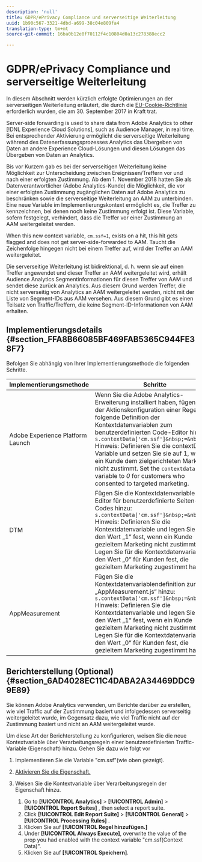 ```yaml
---
description: 'null'
title: GDPR/ePrivacy Compliance und serverseitige Weiterleitung
uuid: 1b90c567-3321-4dbd-a699-38c04e809fa4
translation-type: tm+mt
source-git-commit: 16ba0b12e0f70112f4c10804d0a13c278388ecc2

---
```



# GDPR/ePrivacy Compliance und serverseitige Weiterleitung

In diesem Abschnitt werden kürzlich erfolgte Optimierungen an der serverseitigen Weiterleitung erläutert, die durch die [EU-Cookie-Richtlinie](https://ec.europa.eu/ipg/basics/legal/cookies/index_en.htm) erforderlich wurden, die am 30. September 2017 in Kraft trat.

Server-side forwarding is used to share data from Adobe Analytics to other [!DNL Experience Cloud Solutions], such as Audience Manager, in real time. Bei entsprechender Aktivierung ermöglicht die serverseitige Weiterleitung während des Datenerfassungsprozesses Analytics das Übergeben von Daten an andere Experience Cloud-Lösungen und diesen Lösungen das Übergeben von Daten an Analytics.

Bis vor Kurzem gab es bei der serverseitigen Weiterleitung keine Möglichkeit zur Unterscheidung zwischen Ereignissen/Treffern vor und nach einer erfolgten Zustimmung. Ab dem 1. November 2018 hatten Sie als Datenverantwortlicher (Adobe Analytics-Kunde) die Möglichkeit, die vor einer erfolgten Zustimmung zugänglichen Daten auf Adobe Analytics zu beschränken sowie die serverseitige Weiterleitung an AAM zu unterbinden. Eine neue Variable im Implementierungskontext ermöglicht es, die Treffer zu kennzeichnen, bei denen noch keine Zustimmung erfolgt ist. Diese Variable, sofern festgelegt, verhindert, dass die Treffer vor einer Zustimmung an AAM weitergeleitet werden.

When this new context variable, `cm.ssf=1`, exists on a hit, this hit gets flagged and does not get server-side-forwarded to AAM. Taucht die Zeichenfolge hingegen nicht bei einem Treffer auf, wird der Treffer an AAM weitergeleitet.

Die serverseitige Weiterleitung ist bidirektional, d. h. wenn sie auf einen Treffer angewendet und dieser Treffer an AAM weitergeleitet wird, erhält Audience Analytics Segmentinformationen für diesen Treffer von AAM und sendet diese zurück an Analytics. Aus diesem Grund werden Treffer, die nicht serverseitig von Analytics an AAM weitergeleitet werden, nicht mit der Liste von Segment-IDs aus AAM versehen. Aus diesem Grund gibt es einen Teilsatz von Traffic/Treffern, die keine Segment-ID-Informationen von AAM erhalten.

## Implementierungsdetails {#section_FFA8B66085BF469FAB5365C944FE38F7}

Befolgen Sie abhängig von Ihrer Implementierungsmethode die folgenden Schritte.

| Implementierungsmethode | Schritte |
|--- |--- |
| Adobe Experience Platform Launch | Wenn Sie die Adobe Analytics-Erweiterung installiert haben, fügen Sie in der Aktionskonfiguration einer Regel die folgende Definition der Kontextdatenvariablen zum benutzerdefinierten Code-Editor hinzu: <br/>`s.contextData['cm.ssf']&nbsp;=&nbsp;'1' ` <br/>Hinweis:  Definieren Sie die contextData-Variable und setzen Sie sie auf 1, wenn ein Kunde dem zielgerichteten Marketing nicht zustimmt. Set the `contextdata` variable to *0* for customers who consented to targeted marketing. |
| DTM | Fügen Sie die Kontextdatenvariable im Editor für benutzerdefinierte Seiten-Codes hinzu: <br/>`s.contextData['cm.ssf']&nbsp;=&nbsp;'1' ` <br/>Hinweis: Definieren Sie die Kontextdatenvariable und legen Sie dafür den Wert „1“ fest, wenn ein Kunde gezieltem Marketing nicht zustimmt. Legen Sie für die Kontextdatenvariable den Wert „0“ für Kunden fest, die gezieltem Marketing zugestimmt haben. |
| AppMeasurement | Fügen Sie die Kontextdatenvariablendefinition zur Datei „AppMeasurement.js“ hinzu:  <br/>`s.contextData['cm.ssf']&nbsp;=&nbsp;'1' ` <br/>Hinweis: Definieren Sie die Kontextdatenvariable und legen Sie dafür den Wert „1“ fest, wenn ein Kunde gezieltem Marketing nicht zustimmt. Legen Sie für die Kontextdatenvariable den Wert „0“ für Kunden fest, die gezieltem Marketing zugestimmt haben. |

## Berichterstellung (Optional) {#section_6AD4028EC11C4DABA2A34469DDC99E89}

Sie können Adobe Analytics verwenden, um Berichte darüber zu erstellen, wie viel Traffic auf der Zustimmung basiert und infolgedessen serverseitig weitergeleitet wurde, im Gegensatz dazu, wie viel Traffic nicht auf der Zustimmung basiert und nicht an AAM weitergeleitet wurde.

Um diese Art der Berichterstellung zu konfigurieren, weisen Sie die neue Kontextvariable über Verarbeitungsregeln einer benutzerdefinierten Traffic-Variable (Eigenschaft) hinzu. Gehen Sie dazu wie folgt vor

1. Implementieren Sie die Variable "cm.ssf"(wie oben gezeigt).
1. [Aktivieren Sie die Eigenschaft.](/help/admin/admin/c-traffic-variables/traffic-var.md)
1. Weisen Sie die Kontextvariable über Verarbeitungsregeln der Eigenschaft hinzu.

   1. Go to  **[!UICONTROL Analytics]** &gt; **[!UICONTROL Admin]** &gt; **[!UICONTROL Report Suites]** , then select a report suite.
   1. Click  **[!UICONTROL Edit Report Suite]** &gt; **[!UICONTROL General]** &gt; **[!UICONTROL Processing Rules]** .
   1. Klicken Sie auf **[!UICONTROL Regel hinzufügen.]**
   1. Under **[!UICONTROL Always Execute]**, overwrite the value of the prop you had enabled with the context variable "cm.ssf(Context Data)".
   1. Klicken Sie auf **[!UICONTROL Speichern]**.

